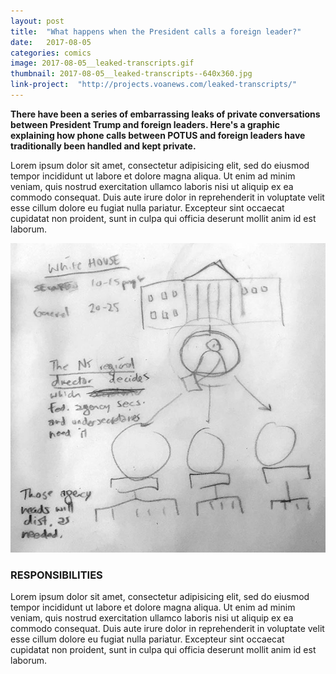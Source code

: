 ```yaml
---
layout: post
title:  "What happens when the President calls a foreign leader?"
date:   2017-08-05
categories: comics
image: 2017-08-05__leaked-transcripts.gif
thumbnail: 2017-08-05__leaked-transcripts--640x360.jpg
link-project:  "http://projects.voanews.com/leaked-transcripts/"
---
```


**There have been a series of embarrassing leaks of private conversations between President Trump and foreign leaders. Here's a graphic explaining how phone calls between POTUS and foreign leaders have traditionally been handled and kept private.**

Lorem ipsum dolor sit amet, consectetur adipisicing elit, sed do eiusmod tempor incididunt ut labore et dolore magna aliqua. Ut enim ad minim veniam, quis nostrud exercitation ullamco laboris nisi ut aliquip ex ea commodo consequat. Duis aute irure dolor in reprehenderit in voluptate velit esse cillum dolore eu fugiat nulla pariatur. Excepteur sint occaecat cupidatat non proident, sunt in culpa qui officia deserunt mollit anim id est laborum.

<a href="{{ page.link-project }}"><img src="/img/2017-08-05__leaked-transcript__sketch2.jpg" alt="pencil sketch of a diagram showing a person in the White House passing information down to federal agencies." class="vj__half-column" /></a>

### RESPONSIBILITIES

Lorem ipsum dolor sit amet, consectetur adipisicing elit, sed do eiusmod tempor incididunt ut labore et dolore magna aliqua. Ut enim ad minim veniam, quis nostrud exercitation ullamco laboris nisi ut aliquip ex ea commodo consequat. Duis aute irure dolor in reprehenderit in voluptate velit esse cillum dolore eu fugiat nulla pariatur. Excepteur sint occaecat cupidatat non proident, sunt in culpa qui officia deserunt mollit anim id est laborum.